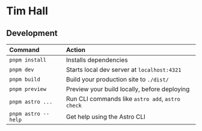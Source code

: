 # Tim Hall

## Development

| Command             | Action                                           |
| :------------------ | :----------------------------------------------- |
| `pnpm install`      | Installs dependencies                            |
| `pnpm dev`          | Starts local dev server at `localhost:4321`      |
| `pnpm build`        | Build your production site to `./dist/`          |
| `pnpm preview`      | Preview your build locally, before deploying     |
| `pnpm astro ...`    | Run CLI commands like `astro add`, `astro check` |
| `pnpm astro --help` | Get help using the Astro CLI                     |
